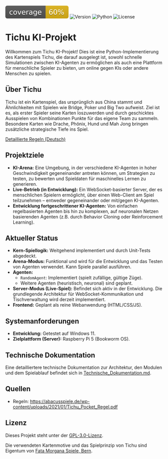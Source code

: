 ![Coverage](cov/coverage.svg)
![Version](https://img.shields.io/github/v/tag/frohlfing/tichu)
![Python](https://img.shields.io/badge/python-3.11-blue)
![License](https://img.shields.io/github/license/frohlfing/tichu)
<!--
![Version](https://img.shields.io/badge/version-0.3.0-blue)
![Version](https://img.shields.io/github/v/release/frohlfing/tichu)
-->

# Tichu KI-Projekt

Willkommen zum Tichu KI-Projekt! Dies ist eine Python-Implementierung des Kartenspiels Tichu, die darauf ausgelegt ist, sowohl schnelle Simulationen zwischen KI-Agenten zu ermöglichen als auch eine Plattform für menschliche Spieler zu bieten, um online gegen KIs oder andere Menschen zu spielen.

## Über Tichu

Tichu ist ein Kartenspiel, das ursprünglich aus China stammt und Ähnlichkeiten mit Spielen wie Bridge, Poker und Big Two aufweist. Ziel ist es, als erster Spieler seine Karten loszuwerden und durch geschicktes Ausspielen von Kombinationen Punkte für das eigene Team zu sammeln. Besondere Karten wie Drache, Phönix, Hund und Mah Jong bringen zusätzliche strategische Tiefe ins Spiel.

[Detaillierte Regeln (Deutsch)](https://cardgames.wiki/de/blog/tichu-spielen-regeln-und-anleitung-einfach-erklaert)

## Projektziele

*   **KI-Arena:** Eine Umgebung, in der verschiedene KI-Agenten in hoher Geschwindigkeit gegeneinander antreten können, um Strategien zu testen, zu bewerten und Spieldaten für maschinelles Lernen zu generieren.
*   **Live-Betrieb (in Entwicklung):** Ein WebSocket-basierter Server, der es menschlichen Spielern ermöglicht, über einen Web-Client am Spiel teilzunehmen – entweder gegeneinander oder mit/gegen KI-Agenten.
*   **Entwicklung fortgeschrittener KI-Agenten:** Von einfachen regelbasierten Agenten bis hin zu komplexen, auf neuronalen Netzen basierenden Agenten (z.B. durch Behavior Cloning oder Reinforcement Learning).

## Aktueller Status

*   **Kern-Spiellogik:** Weitgehend implementiert und durch Unit-Tests abgedeckt.
*   **Arena-Modus:** Funktional und wird für die Entwicklung und das Testen von Agenten verwendet. Kann Spiele parallel ausführen.
*   **Agenten:**
    *   `RandomAgent`: Implementiert (spielt zufällige, gültige Züge).
    *   Weitere Agenten (heuristisch, neuronal) sind geplant.
*   **Server-Modus (Live-Spiel):** Befindet sich aktiv in der Entwicklung. Die grundlegende Architektur für WebSocket-Kommunikation und Tischverwaltung wird derzeit implementiert.
*   **Frontend:** Geplant als reine Webanwendung (HTML/CSS/JS).

## Systemanforderungen

*   **Entwicklung:** Getestet auf Windows 11.
*   **Zielplattform (Server):** Raspberry Pi 5 (Bookworm OS).

## Technische Dokumentation

Eine detailliertere technische Dokumentation zur Architektur, den Modulen und dem Spielablauf befindet sich in [Technische_Dokumentation.md](docs/Technische_Dokumentation.md).

## Quellen

- Regeln: https://abacusspiele.de/wp-content/uploads/2021/01/Tichu_Pocket_Regel.pdf

## Lizenz

Dieses Projekt steht unter der [GPL-3.0-Lizenz](LICENSE).

Die verwendeten Kartenmotive und das Spielprinzip von Tichu sind Eigentum von [Fata Morgana Spiele, Bern](https://www.fatamorgana.ch).
